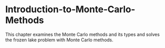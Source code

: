 # Introduction-to-Monte-Carlo-Methods
This chapter examines the Monte Carlo methods and its types and solves the frozen lake problem with Monte Carlo methods.
